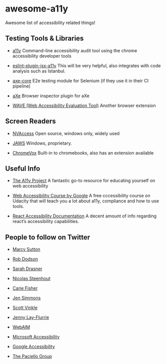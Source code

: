 # awesome-a11y
Awesome list of accessibility related things!

## Testing Tools & Libraries
- [a11y](https://addyosmani.com/a11y/)
  Command-line accessibility audit tool using the chrome accessibility developer tools

- [eslint-plugin-jsx-a11y](https://github.com/evcohen/eslint-plugin-jsx-a11y)
  This will be very helpful, also integrates with code analysis such as Istanbul.
  
- [axe-core](https://github.com/dequelabs/axe-core)
  E2e testing module for Selenium (if they use it in their CI pipeline)
  
- [aXe](https://www.deque.com/products/axe/)
  Browser inspector plugin for aXe
  
- [WAVE (Web Accessibility Evaluation Tool)](http://wave.webaim.org/extension/)
  Another browser extension

## Screen Readers
- [NVAccess](https://www.nvaccess.org/)
  Open source, windows only, widely used

- [JAWS](http://www.freedomscientific.com/Products/Blindness/JAWS)
  Windows, proprietary.

- [ChromeVox](http://www.chromevox.com/)
  Built-in to chromebooks, also has an extension available
  
## Useful Info
- [The A11y Project](https://a11yproject.com/)
  A fantastic go-to resource for educating yourself on web accessibility
  
- [Web Accessibility Course by Google](https://www.udacity.com/course/web-accessibility--ud891)
  A free cccessibility course on Udacity that will teach you a lot about a11y, compliance and how to use tools.

- [React Accessibility Documentation](https://reactjs.org/docs/accessibility.html)
  A decent amount of info regarding react’s accessibility capabilities.
  
## People to follow on Twitter
  - [Marcy Sutton](https://twitter.com/marcysutton)
  
  - [Rob Dodson](https://twitter.com/rob_dodson)

  - [Sarah Drasner](https://twitter.com/sarah_edo)
  
  - [Nicolas Steenhout](https://twitter.com/vavroom)
  
  - [Carie Fisher](https://twitter.com/cariefisher)
  
  - [Jen Simmons](https://twitter.com/jensimmons)
  
  - [Scott Vinkle](https://twitter.com/svinkle)
  
  - [Jenny Lay-Flurrie](https://twitter.com/jennylayfluffy)
  
  - [WebAIM](https://twitter.com/webaim)
  
  - [Microsoft Accessibility](https://twitter.com/MSFTEnable)
  
  - [Google Accessibility](https://twitter.com/googleaccess)
  
  - [The Paciello Group](https://twitter.com/paciellogroup)
